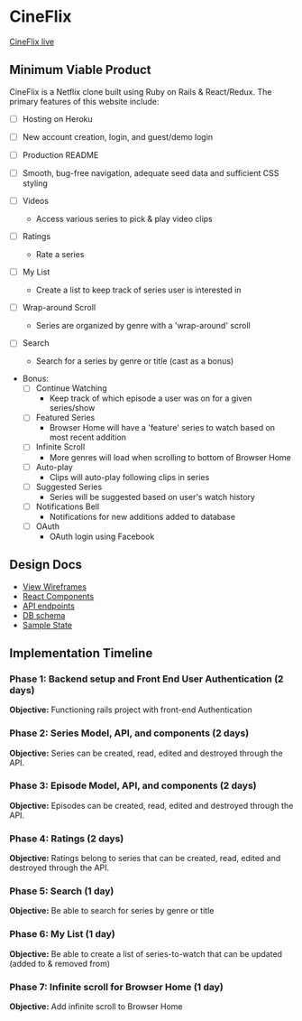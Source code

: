 # CineFlix

[CineFlix live][heroku]

[heroku]: http://cineflixx.herokuapp.com/

## Minimum Viable Product

CineFlix is a Netflix clone built using Ruby on Rails & React/Redux. The primary features of this website include:

- [ ] Hosting on Heroku
- [ ] New account creation, login, and guest/demo login
- [ ] Production README
- [ ] Smooth, bug-free navigation, adequate seed data and sufficient CSS styling

- [ ] Videos
  - Access various series to pick & play video clips

- [ ] Ratings
  - Rate a series

- [ ] My List
  - Create a list to keep track of series user is interested in

- [ ] Wrap-around Scroll
  - Series are organized by genre with a 'wrap-around' scroll

- [ ] Search
  - Search for a series by genre or title (cast as a bonus)

- Bonus:
  - [ ] Continue Watching
    - Keep track of which episode a user was on for a given series/show
  - [ ] Featured Series
    - Browser Home will have a 'feature' series to watch based on most recent addition
  - [ ] Infinite Scroll
    - More genres will load when scrolling to bottom of Browser Home
  - [ ] Auto-play
    - Clips will auto-play following clips in series
  - [ ] Suggested Series
    - Series will be suggested based on user's watch history
  - [ ] Notifications Bell
    - Notifications for new additions added to database
  - [ ] OAuth
    - OAuth login using Facebook

## Design Docs
* [View Wireframes](wireframes)
* [React Components](component-hierarchy.md)
* [API endpoints](api-endpoints.md)
* [DB schema](schema.md)
* [Sample State](sample-state.md)

## Implementation Timeline

### Phase 1: Backend setup and Front End User Authentication (2 days)

**Objective:** Functioning rails project with front-end Authentication

### Phase 2: Series Model, API, and components (2 days)

**Objective:** Series can be created, read, edited and destroyed through the API.

### Phase 3: Episode Model, API, and components (2 days)

**Objective:** Episodes can be created, read, edited and destroyed through the API.

### Phase 4: Ratings (2 days)

**Objective:** Ratings belong to series that can be created, read, edited and destroyed through the API.

### Phase 5: Search (1 day)

**Objective:** Be able to search for series by genre or title

### Phase 6: My List (1 day)

**Objective:** Be able to create a list of series-to-watch that can be updated (added to & removed from)

### Phase 7: Infinite scroll for Browser Home (1 day)

**Objective:** Add infinite scroll to Browser Home
